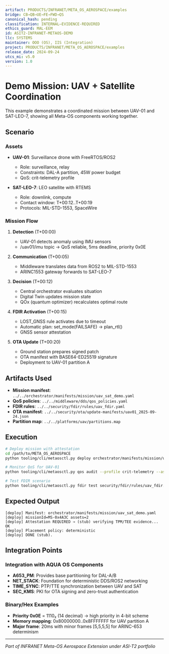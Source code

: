 ```yaml
---
artifact: PRODUCTS/INFRANET/META_OS_AEROSPACE/examples
bridge: CB→QB→UE→FE→FWD→QS
canonical_hash: pending
classification: INTERNAL–EVIDENCE-REQUIRED
ethics_guard: MAL-EEM
id: ASIT2-INFRANET-METAOS-DEMO
llc: SYSTEMS
maintainer: OOO (OS), IIS (Integration)
project: PRODUCTS/INFRANET/META_OS_AEROSPACE/examples
release_date: 2024-09-24
utcs_mi: v5.0
version: 1.0
---
```


# Demo Mission: UAV + Satellite Coordination

This example demonstrates a coordinated mission between UAV-01 and SAT-LEO-7, showing all Meta-OS components working together.

## Scenario

### Assets
- **UAV-01**: Surveillance drone with FreeRTOS/ROS2
  - Role: surveillance, relay
  - Constraints: DAL-A partition, 45W power budget
  - QoS: crit-telemetry profile
  
- **SAT-LEO-7**: LEO satellite with RTEMS
  - Role: downlink, compute
  - Contact window: T+00:12..T+00:19
  - Protocols: MIL-STD-1553, SpaceWire

### Mission Flow

1. **Detection** (T+00:00)
   - UAV-01 detects anomaly using IMU sensors
   - /uav01/imu topic → QoS reliable, 5ms deadline, priority 0x0E

2. **Communication** (T+00:05)
   - Middleware translates data from ROS2 to MIL-STD-1553
   - ARINC1553 gateway forwards to SAT-LEO-7

3. **Decision** (T+00:12)
   - Central orchestrator evaluates situation
   - Digital Twin updates mission state
   - QOx (quantum optimizer) recalculates optimal route

4. **FDIR Activation** (T+00:15)
   - LOST_GNSS rule activates due to timeout
   - Automatic plan: set_mode(FAILSAFE) → plan_rtl()
   - GNSS sensor attestation

5. **OTA Update** (T+00:20)
   - Ground station prepares signed patch
   - OTA manifest with BASE64-ED25519 signature
   - Deployment to UAV-01 partition A

## Artifacts Used

- **Mission manifest**: `../../orchestrator/manifests/mission/uav_sat_demo.yaml`
- **QoS policies**: `../../middleware/dds/qos_policies.yaml`
- **FDIR rules**: `../../security/fdir/rules/uav_fdir.yaml`
- **OTA manifest**: `../../security/ota/update-manifests/uav01_2025-09-24.json`
- **Partition map**: `../../platforms/uav/partitions.map`

## Execution

```bash
# Deploy mission with attestation
cd /path/to/META_OS_AEROSPACE
python tooling/cli/metaosctl.py deploy orchestrator/manifests/mission/uav_sat_demo.yaml --require-attestation

# Monitor QoS for UAV-01
python tooling/cli/metaosctl.py qos audit --profile crit-telemetry --asset UAV-01

# Test FDIR scenario
python tooling/cli/metaosctl.py fdir test security/fdir/rules/uav_fdir.yaml --inject LOST_GNSS
```

## Expected Output

```
[deploy] Manifest: orchestrator/manifests/mission/uav_sat_demo.yaml
[deploy] missionId=MS-0x4A3C assets=2
[deploy] Attestation REQUIRED → (stub) verifying TPM/TEE evidence... OK
[deploy] Placement policy: deterministic
[deploy] DONE (stub).
```

## Integration Points

### Integration with AQUA OS Components
- **A653_PM**: Provides base partitioning for DAL-A/B
- **NET_STACK**: Foundation for deterministic DDS/ROS2 networking
- **TIME_SYNC**: PTP/TTE synchronization between UAV and SAT
- **SEC_KMS**: PKI for OTA signing and zero-trust authentication

### Binary/Hex Examples
- **Priority 0x0E** = 1110₂ (14 decimal) → high priority in 4-bit scheme
- **Memory mapping**: 0x80000000..0x8FFFFFFF for UAV partition A
- **Major frame**: 20ms with minor frames [5,5,5,5] for ARINC-653 determinism

---

*Part of INFRANET Meta-OS Aerospace Extension under ASI-T2 portfolio*